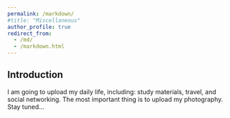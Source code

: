 ```yaml
---
permalink: /markdown/
#title: "Miscellaneous"
author_profile: true
redirect_from: 
  - /md/
  - /markdown.html
---
```


## Introduction

I am going to upload my daily life, including: study materials, travel, and social networking. The most important thing is to upload my photography. Stay tuned...



